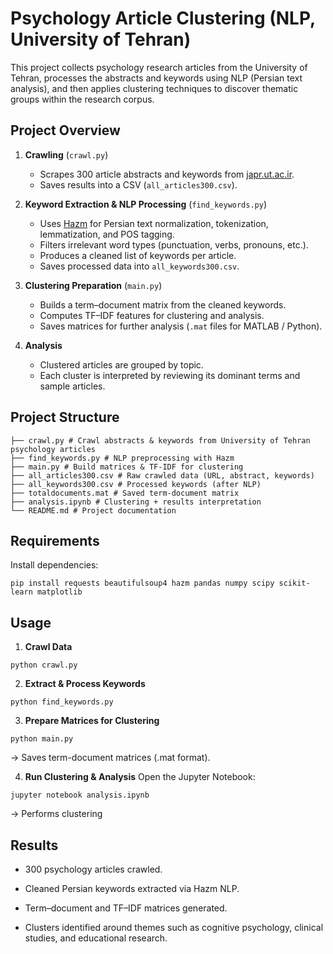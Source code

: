 # Psychology Article Clustering (NLP, University of Tehran)

This project collects psychology research articles from the University of Tehran, processes the abstracts and keywords using NLP (Persian text analysis), and then applies clustering techniques to discover thematic groups within the research corpus.  

## Project Overview
1. **Crawling** (`crawl.py`)  
   - Scrapes 300 article abstracts and keywords from [japr.ut.ac.ir](https://japr.ut.ac.ir).  
   - Saves results into a CSV (`all_articles300.csv`).  

2. **Keyword Extraction & NLP Processing** (`find_keywords.py`)  
   - Uses [Hazm](https://github.com/sobhe/hazm) for Persian text normalization, tokenization, lemmatization, and POS tagging.  
   - Filters irrelevant word types (punctuation, verbs, pronouns, etc.).  
   - Produces a cleaned list of keywords per article.  
   - Saves processed data into `all_keywords300.csv`.  

3. **Clustering Preparation** (`main.py`)  
   - Builds a term–document matrix from the cleaned keywords.  
   - Computes TF–IDF features for clustering and analysis.  
   - Saves matrices for further analysis (`.mat` files for MATLAB / Python).  

4. **Analysis**  
   - Clustered articles are grouped by topic.  
   - Each cluster is interpreted by reviewing its dominant terms and sample articles.  

## Project Structure
```
├── crawl.py # Crawl abstracts & keywords from University of Tehran psychology articles
├── find_keywords.py # NLP preprocessing with Hazm
├── main.py # Build matrices & TF-IDF for clustering
├── all_articles300.csv # Raw crawled data (URL, abstract, keywords)
├── all_keywords300.csv # Processed keywords (after NLP)
├── totaldocuments.mat # Saved term-document matrix
├── analysis.ipynb # Clustering + results interpretation
└── README.md # Project documentation
```
## Requirements
Install dependencies:  
```
pip install requests beautifulsoup4 hazm pandas numpy scipy scikit-learn matplotlib
```
## Usage
  1. **Crawl Data**
```
python crawl.py
```
  2. **Extract & Process Keywords**
```
python find_keywords.py
```
  3. **Prepare Matrices for Clustering**
```
python main.py
```
→ Saves term-document matrices (.mat format).

  4. **Run Clustering & Analysis**
    Open the Jupyter Notebook:
```
jupyter notebook analysis.ipynb
```
→ Performs clustering

## Results

  - 300 psychology articles crawled.

  - Cleaned Persian keywords extracted via Hazm NLP.

  - Term–document and TF–IDF matrices generated.

  - Clusters identified around themes such as cognitive psychology, clinical studies, and educational research.
